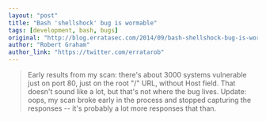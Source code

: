 ```yaml
---
layout: "post"
title: "Bash 'shellshock' bug is wormable"
tags: [development, bash, bugs]
original: "http://blog.erratasec.com/2014/09/bash-shellshock-bug-is-wormable.html"
author: "Robert Graham"
author_link: "https://twitter.com/erratarob"
---
```


<blockquote>Early results from my scan: there's about 3000 systems vulnerable just on port 80, just on the root "/" URL, without Host field. That doesn't sound like a lot, but that's not where the bug lives. Update: oops, my scan broke early in the process and stopped capturing the responses -- it's probably a lot more responses that than.</blockquote>

